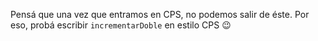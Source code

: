Pensá que una vez que entramos en CPS, no podemos salir de éste. Por eso, probá escribir `incrementarDoble` en estilo CPS :wink: